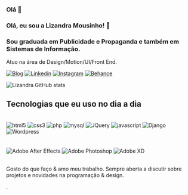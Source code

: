 ### Olá 👋


### Olá, eu sou a Lizandra Mousinho! 👋
### Sou graduada em Publicidade e Propaganda e também em Sistemas de Informação.
Atuo na área de Design/Motion/UI/Front End.

[![Blog](https://img.shields.io/badge/Wordpress-21759B?style=for-the-badge&logo=wordpress&logoColor=white)](https://lizandramousinho.com)
[![Linkedin](https://img.shields.io/badge/LinkedIn-0077B5?style=for-the-badge&logo=linkedin&logoColor=white)](https://www.linkedin.com/in/lizandra-mousinho-437a8071/)
[![Instagram](https://img.shields.io/badge/Instagram-E4405F?style=for-the-badge&logo=instagram&logoColor=white)](https://www.instagram.com/lizandramousinho)
[![Behance](https://img.shields.io/badge/Behance-0054F7?style=for-the-badge&logo=behance&logoColor=white)](https://behance.net/lizmousinho)

![Lizandra GitHub stats](https://github-readme-stats.vercel.app/api?username=LizandraMousinho&show_icons=true&theme=radical)

## Tecnologias que eu uso no dia a dia

<div style="display: inline_block"> <br/>
    <img align="center" alt="html5" src="https://img.shields.io/badge/HTML5-E34F26?style=for-the-badge&logo=html5&logoColor=white" />
     <img align="center" alt="css3" src="https://img.shields.io/badge/CSS3-1572B6?style=for-the-badge&logo=css3&logoColor=white" />
      <img align="center" alt="php" src="https://img.shields.io/badge/PHP-777BB4?style=for-the-badge&logo=php&logoColor=white" />
       <img align="center" alt="mysql" src="https://img.shields.io/badge/MySQL-00000F?style=for-the-badge&logo=mysql&logoColor=white" />
       <img align="center" alt="JQuery" src="https://img.shields.io/badge/jQuery-0769AD?style=for-the-badge&logo=jquery&logoColor=white" />
        <img align="center" alt="javascript" src="https://img.shields.io/badge/JavaScript-F7DF1E?style=for-the-badge&logo=javascript&logoColor=black" />
        <img align="center" alt="Django" src="https://img.shields.io/badge/Django-092E20?style=for-the-badge&logo=django&logoColor=white" />
        <img align="center" alt="Wordpress" src="https://img.shields.io/badge/Wordpress-21759B?style=for-the-badge&logo=wordpress&logoColor=white" />

</div><br>

<div style="display: inline_block"> <br/>
    <img align="center" alt="Adobe After Effects" src="https://img.shields.io/badge/Adobe%20after%20affects-CF96FD?style=for-the-badge&logo=Adobe%20after%20effects&logoColor=393665" />
      <img align="center" alt="Adobe Photoshop" src="https://img.shields.io/badge/Adobe%20Photoshop-31A8FF?style=for-the-badge&logo=Adobe%20Photoshop&logoColor=black" />
  <img align="center" alt="Adobe XD" src="https://img.shields.io/badge/Adobe%20XD-470137?style=for-the-badge&logo=Adobe%20XD&logoColor=#FF61F6" />
  
     
</div><br>

Gosto do que faço & amo meu trabalho. Sempre aberta a discutir sobre projetos e novidades na programação & design.



.

<!--
**LizandraMousinho/LizandraMousinho** is a ✨ _special_ ✨ repository because its `README.md` (this file) appears on your GitHub profile.

Here are some ideas to get you started:

- 🔭 I’m currently working on ...
- 🌱 I’m currently learning ...
- 👯 I’m looking to collaborate on ...
- 🤔 I’m looking for help with ...
- 💬 Ask me about ...
- 📫 How to reach me: ...
- 😄 Pronouns: ...
- ⚡ Fun fact: ...
-->
